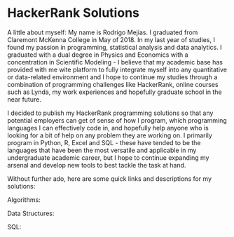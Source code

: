 # HackerRank Solutions
A little about myself: My name is Rodrigo Mejias. I graduated from Claremont McKenna College in May of 2018. In my last year of studies, I found my passion in programming, statistical analysis and data analytics. I graduated with a dual degree in Physics and Economics with a concentration in Scientific Modeling - I believe that my academic base has provided with me wite platform to fully integrate myself into any quantitative or data-related environment and I hope to continue my studies through a combination of programming challenges like HackerRank, online courses such as Lynda, my work experiences and hopefully graduate school in the near future.


I decided to publish my HackerRank programming solutions so that any potential employers can get of sense of how I program, which programming languages I can effectively code in, and hopefully help anyone who is looking for a bit of help on any problem they are working on. I primarily program in Python, R, Excel and SQL - these have tended to be the languages that have been the most versatile and applicable in my undergraduate academic career, but I hope to continue expanding my arsenal and develop new tools to best tackle the task at hand.


Without further ado, here are some quick links and descriptions for my solutions:

Algorithms:


Data Structures:


SQL:



